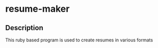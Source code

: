 # resume-maker

## Description

This ruby based program is used to create resumes in various formats
